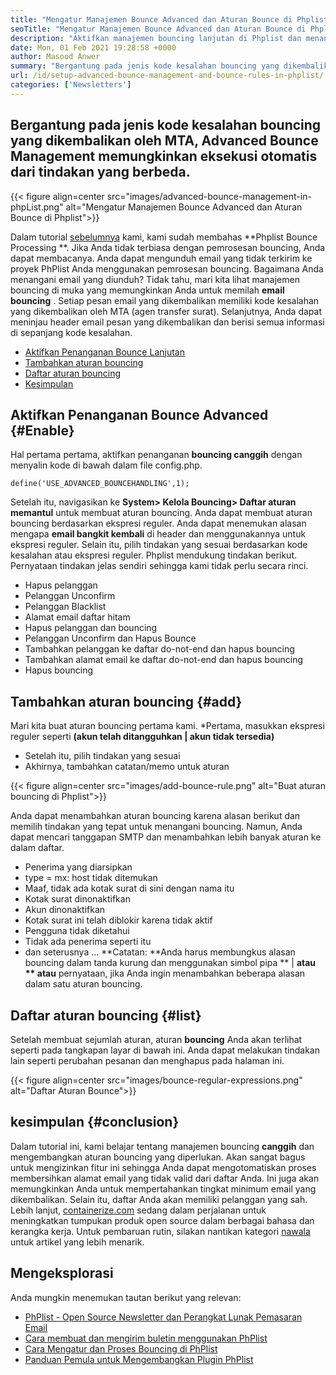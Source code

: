 ```yaml
---
title: "Mengatur Manajemen Bounce Advanced dan Aturan Bounce di Phplist" 
seoTitle: "Mengatur Manajemen Bounce Advanced dan Aturan Bounce di Phplist" 
description: "Aktifkan manajemen bouncing lanjutan di Phplist dan menangani email bouncing. Buat aturan bouncing dan mengotomatiskan proses untuk mengambil berbagai tindakan pada pesan yang dikembalikan." 
date: Mon, 01 Feb 2021 19:28:58 +0000
author: Masood Anwer
summary: "Bergantung pada jenis kode kesalahan bouncing yang dikembalikan oleh MTA, Advanced Bounce Management memungkinkan eksekusi otomatis dari berbagai tindakan." 
url: /id/setup-advanced-bounce-management-and-bounce-rules-in-phplist/
categories: ['Newsletters']
---
```


## Bergantung pada jenis kode kesalahan bouncing yang dikembalikan oleh MTA, Advanced Bounce Management memungkinkan eksekusi otomatis dari tindakan yang berbeda.

{{< figure align=center src="images/advanced-bounce-management-in-phpList.png" alt="Mengatur Manajemen Bounce Advanced dan Aturan Bounce di Phplist">}}

Dalam tutorial [sebelumnya][1] kami, kami sudah membahas **Phplist Bounce Processing **. Jika Anda tidak terbiasa dengan pemrosesan bouncing, Anda dapat membacanya. Anda dapat mengunduh email yang tidak terkirim ke proyek PhPlist Anda menggunakan pemrosesan bouncing. Bagaimana Anda menangani email yang diunduh? Tidak tahu, mari kita lihat manajemen bouncing di muka yang memungkinkan Anda untuk memilah  **email bouncing**  . Setiap pesan email yang dikembalikan memiliki kode kesalahan yang dikembalikan oleh MTA (agen transfer surat). Selanjutnya, Anda dapat meninjau header email pesan yang dikembalikan dan berisi semua informasi di sepanjang kode kesalahan.
  * [Aktifkan Penanganan Bounce Lanjutan][2]
  * [Tambahkan aturan bouncing][3]
  * [Daftar aturan bouncing][4]
  * [Kesimpulan][5]

## Aktifkan Penanganan Bounce Advanced   {#Enable}
Hal pertama pertama, aktifkan penanganan **bouncing canggih**  dengan menyalin kode di bawah dalam file config.php.
```
define('USE_ADVANCED_BOUNCEHANDLING',1);
```
Setelah itu, navigasikan ke **System> Kelola Bouncing> Daftar aturan memantul**  untuk membuat aturan bouncing.
Anda dapat membuat aturan bouncing berdasarkan ekspresi reguler. Anda dapat menemukan alasan mengapa **email bangkit kembali**  di header dan menggunakannya untuk ekspresi reguler. Selain itu, pilih tindakan yang sesuai berdasarkan kode kesalahan atau ekspresi reguler. Phplist mendukung tindakan berikut. Pernyataan tindakan jelas sendiri sehingga kami tidak perlu secara rinci.
  * Hapus pelanggan
  * Pelanggan Unconfirm
  * Pelanggan Blacklist
  * Alamat email daftar hitam
  * Hapus pelanggan dan bouncing
  * Pelanggan Unconfirm dan Hapus Bounce
  * Tambahkan pelanggan ke daftar do-not-end dan hapus bouncing
  * Tambahkan alamat email ke daftar do-not-end dan hapus bouncing
  * Hapus bouncing

## Tambahkan aturan bouncing   {#add}
Mari kita buat aturan bouncing pertama kami.
  *Pertama, masukkan ekspresi reguler seperti **(akun telah ditangguhkan | akun tidak tersedia)** 
  * Setelah itu, pilih tindakan yang sesuai
  * Akhirnya, tambahkan catatan/memo untuk aturan

{{< figure align=center src="images/add-bounce-rule.png" alt="Buat aturan bouncing di Phplist">}}

Anda dapat menambahkan aturan bouncing karena alasan berikut dan memilih tindakan yang tepat untuk menangani bouncing. Namun, Anda dapat mencari tanggapan SMTP dan menambahkan lebih banyak aturan ke dalam daftar.
  * Penerima yang diarsipkan
  * type = mx: host tidak ditemukan
  * Maaf, tidak ada kotak surat di sini dengan nama itu
  * Kotak surat dinonaktifkan
  * Akun dinonaktifkan
  * Kotak surat ini telah diblokir karena tidak aktif
  * Pengguna tidak diketahui
  * Tidak ada penerima seperti itu
  * dan seterusnya …
**Catatan:  **Anda harus membungkus alasan bouncing dalam tanda kurung dan menggunakan simbol pipa **  |  **atau **  atau**  pernyataan, jika Anda ingin menambahkan beberapa alasan dalam satu aturan bouncing.

## Daftar aturan bouncing   {#list}
Setelah membuat sejumlah aturan, aturan **bouncing**  Anda akan terlihat seperti pada tangkapan layar di bawah ini. Anda dapat melakukan tindakan lain seperti perubahan pesanan dan menghapus pada halaman ini.

{{< figure align=center src="images/bounce-regular-expressions.png" alt="Daftar Aturan Bounce">}}


## kesimpulan   {#conclusion}
Dalam tutorial ini, kami belajar tentang manajemen bouncing **canggih**  dan mengembangkan aturan bouncing yang diperlukan. Akan sangat bagus untuk mengizinkan fitur ini sehingga Anda dapat mengotomatiskan proses membersihkan alamat email yang tidak valid dari daftar Anda. Ini juga akan memungkinkan Anda untuk mempertahankan tingkat minimum email yang dikembalikan. Selain itu, daftar Anda akan memiliki pelanggan yang sah.
Lebih lanjut, [containerize.com][6] sedang dalam perjalanan untuk meningkatkan tumpukan produk open source dalam berbagai bahasa dan kerangka kerja. Untuk pembaruan rutin, silakan nantikan kategori [nawala][7] untuk artikel yang lebih menarik.

## Mengeksplorasi
Anda mungkin menemukan tautan berikut yang relevan:
  * [PhPlist - Open Source Newsletter dan Perangkat Lunak Pemasaran Email][8]
  * [Cara membuat dan mengirim buletin menggunakan PhPlist][9]
  * [Cara Mengatur dan Proses Bouncing di PhPlist][1]
  * [Panduan Pemula untuk Mengembangkan Plugin PhPlist][10]

  
[1]: https://blog.containerize.com/newsletter/how-to-setup-and-process-bounces-in-phplist/
[2]: #Enable
[3]: #Add
[4]: #List
[5]: #Conclusion
[6]: https://containerize.com
[7]: https://blog.containerize.com/category/newsletter/
[8]: https://products.containerize.com/newsletter/phplist
[9]: https://blog.containerize.com/newsletter/how-to-create-and-send-newsletter-using-phplist/
[10]: https://blog.containerize.com/newsletter/beginners-guide-to-develop-phplist-plugin/
